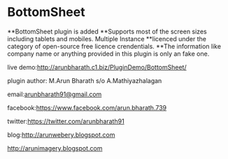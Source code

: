 # BottomSheet
 **BottomSheet plugin is added **Supports most of the screen sizes including tablets and mobiles. Multiple Instance **licenced under the category of open-source free licence crendentials. **The information like company name or anything provided in this plugin is only an fake one.
 
live demo:http://arunbharath.c1.biz/PluginDemo/BottomSheet/

plugin author: M.Arun Bharath s/o A.Mathiyazhalagan

email:arunbharath91@gmail.com

facebook:https://www.facebook.com/arun.bharath.739

twitter:https://twitter.com/arunbharath91

blog:http://arunwebery.blogspot.com

http://arunimagery.blogspot.com

